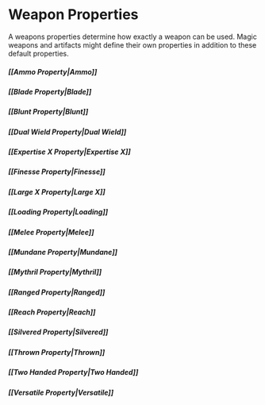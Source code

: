 # Weapon Properties
A weapons properties determine how exactly a weapon can be used. Magic weapons and artifacts might define their own properties in addition to these default properties.
##### [[Ammo Property\|Ammo]]
##### [[Blade Property|Blade]]
##### [[Blunt Property\|Blunt]]
##### [[Dual Wield Property\|Dual Wield]]
##### [[Expertise X Property\|Expertise X]]
##### [[Finesse Property\|Finesse]]
##### [[Large X Property\|Large X]]
##### [[Loading Property|Loading]]
##### [[Melee Property\|Melee]]
##### [[Mundane Property\|Mundane]]
##### [[Mythril Property\|Mythril]]
##### [[Ranged Property\|Ranged]]
##### [[Reach Property\|Reach]]
##### [[Silvered Property\|Silvered]]
##### [[Thrown Property\|Thrown]]
##### [[Two Handed Property\|Two Handed]]
##### [[Versatile Property\|Versatile]]